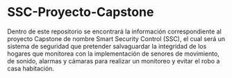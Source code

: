 # SSC-Proyecto-Capstone
Dentro de este repositorio se encontrará la información correspondiente al proyecto Capstone de nombre Smart Security Control (SSC), el cual será un sistema de seguridad que pretender salvaguardar la integridad de los hogares que monitorea con la implementación de senores de movimiento, de sonido, alarmas y cámaras para realizar un monitoreo y evitar el robo a casa habitación.
